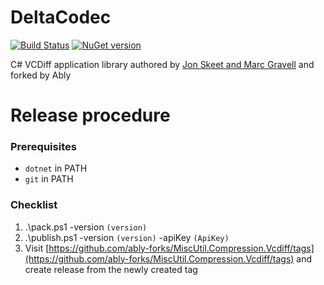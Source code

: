 # DeltaCodec

[![Build Status](https://travis-ci.org/ably-forks/MiscUtil.Compression.Vcdiff.svg?branch=master)](https://travis-ci.org/ably-forks/MiscUtil.Compression.Vcdiff)
[![NuGet version](https://badge.fury.io/nu/MiscUtil.Compression.Vcdiff.svg)](https://badge.fury.io/nu/MiscUtil.Compression.Vcdiff)

C# VCDiff application library authored by [Jon Skeet and Marc Gravell](https://jonskeet.uk/csharp/miscutil/) and forked by Ably

# Release procedure

### Prerequisites
- `dotnet` in PATH
- `git` in PATH

### Checklist

1. .\pack.ps1 -version `(version)`
2. .\publish.ps1 -version `(version)` -apiKey `(ApiKey)`
3. Visit [https://github.com/ably-forks/MiscUtil.Compression.Vcdiff/tags](https://github.com/ably-forks/MiscUtil.Compression.Vcdiff/tags) and create release from the newly created tag